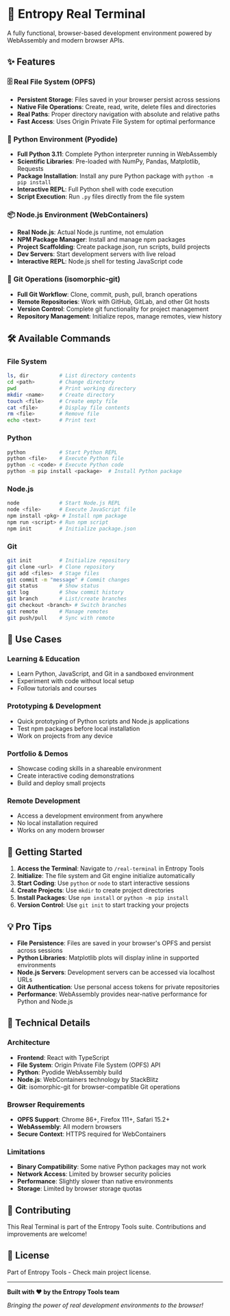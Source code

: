 # 🚀 Entropy Real Terminal

A fully functional, browser-based development environment powered by WebAssembly and modern browser APIs.

## ✨ Features

### 🗄️ **Real File System (OPFS)**
- **Persistent Storage**: Files saved in your browser persist across sessions
- **Native File Operations**: Create, read, write, delete files and directories
- **Real Paths**: Proper directory navigation with absolute and relative paths
- **Fast Access**: Uses Origin Private File System for optimal performance

### 🐍 **Python Environment (Pyodide)**
- **Full Python 3.11**: Complete Python interpreter running in WebAssembly
- **Scientific Libraries**: Pre-loaded with NumPy, Pandas, Matplotlib, Requests
- **Package Installation**: Install any pure Python package with `python -m pip install`
- **Interactive REPL**: Full Python shell with code execution
- **Script Execution**: Run `.py` files directly from the file system

### 📦 **Node.js Environment (WebContainers)**
- **Real Node.js**: Actual Node.js runtime, not emulation
- **NPM Package Manager**: Install and manage npm packages
- **Project Scaffolding**: Create package.json, run scripts, build projects
- **Dev Servers**: Start development servers with live reload
- **Interactive REPL**: Node.js shell for testing JavaScript code

### 🔧 **Git Operations (isomorphic-git)**
- **Full Git Workflow**: Clone, commit, push, pull, branch operations
- **Remote Repositories**: Work with GitHub, GitLab, and other Git hosts
- **Version Control**: Complete git functionality for project management
- **Repository Management**: Initialize repos, manage remotes, view history

## 🛠️ **Available Commands**

### File System
```bash
ls, dir          # List directory contents
cd <path>        # Change directory
pwd              # Print working directory
mkdir <name>     # Create directory
touch <file>     # Create empty file
cat <file>       # Display file contents
rm <file>        # Remove file
echo <text>      # Print text
```

### Python
```bash
python           # Start Python REPL
python <file>    # Execute Python file
python -c <code> # Execute Python code
python -m pip install <package>  # Install Python package
```

### Node.js
```bash
node             # Start Node.js REPL
node <file>      # Execute JavaScript file
npm install <pkg> # Install npm package
npm run <script> # Run npm script
npm init         # Initialize package.json
```

### Git
```bash
git init         # Initialize repository
git clone <url>  # Clone repository
git add <files>  # Stage files
git commit -m "message" # Commit changes
git status       # Show status
git log          # Show commit history
git branch       # List/create branches
git checkout <branch> # Switch branches
git remote       # Manage remotes
git push/pull    # Sync with remote
```

## 🌟 **Use Cases**

### **Learning & Education**
- Learn Python, JavaScript, and Git in a sandboxed environment
- Experiment with code without local setup
- Follow tutorials and courses

### **Prototyping & Development**
- Quick prototyping of Python scripts and Node.js applications
- Test npm packages before local installation
- Work on projects from any device

### **Portfolio & Demos**
- Showcase coding skills in a shareable environment
- Create interactive coding demonstrations
- Build and deploy small projects

### **Remote Development**
- Access a development environment from anywhere
- No local installation required
- Works on any modern browser

## 🚀 **Getting Started**

1. **Access the Terminal**: Navigate to `/real-terminal` in Entropy Tools
2. **Initialize**: The file system and Git engine initialize automatically
3. **Start Coding**: Use `python` or `node` to start interactive sessions
4. **Create Projects**: Use `mkdir` to create project directories
5. **Install Packages**: Use `npm install` or `python -m pip install`
6. **Version Control**: Use `git init` to start tracking your projects

## 💡 **Pro Tips**

- **File Persistence**: Files are saved in your browser's OPFS and persist across sessions
- **Python Libraries**: Matplotlib plots will display inline in supported environments
- **Node.js Servers**: Development servers can be accessed via localhost URLs
- **Git Authentication**: Use personal access tokens for private repositories
- **Performance**: WebAssembly provides near-native performance for Python and Node.js

## 🔧 **Technical Details**

### **Architecture**
- **Frontend**: React with TypeScript
- **File System**: Origin Private File System (OPFS) API
- **Python**: Pyodide WebAssembly build
- **Node.js**: WebContainers technology by StackBlitz
- **Git**: isomorphic-git for browser-compatible Git operations

### **Browser Requirements**
- **OPFS Support**: Chrome 86+, Firefox 111+, Safari 15.2+
- **WebAssembly**: All modern browsers
- **Secure Context**: HTTPS required for WebContainers

### **Limitations**
- **Binary Compatibility**: Some native Python packages may not work
- **Network Access**: Limited by browser security policies
- **Performance**: Slightly slower than native environments
- **Storage**: Limited by browser storage quotas

## 🤝 **Contributing**

This Real Terminal is part of the Entropy Tools suite. Contributions and improvements are welcome!

## 📜 **License**

Part of Entropy Tools - Check main project license.

---

**Built with ❤️ by the Entropy Tools team**

*Bringing the power of real development environments to the browser!* 